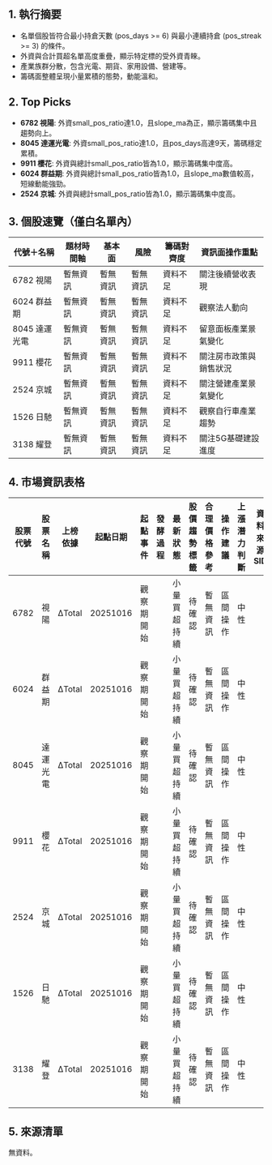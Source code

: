## 1. 執行摘要
- 名單個股皆符合最小持倉天數 (pos_days >= 6) 與最小連續持倉 (pos_streak >= 3) 的條件。
- 外資與合計買超名單高度重疊，顯示特定標的受外資青睞。
- 產業族群分散，包含光電、期貨、家用設備、營建等。
- 籌碼面整體呈現小量累積的態勢，動能溫和。

## 2. Top Picks
- **6782 視陽**: 外資small_pos_ratio達1.0，且slope_ma為正，顯示籌碼集中且趨勢向上。
- **8045 達運光電**: 外資small_pos_ratio達1.0，且pos_days高達9天，籌碼穩定累積。
- **9911 櫻花**: 外資與總計small_pos_ratio皆為1.0，顯示籌碼集中度高。
- **6024 群益期**: 外資與總計small_pos_ratio皆為1.0，且slope_ma數值較高，短線動能強勁。
- **2524 京城**: 外資與總計small_pos_ratio皆為1.0，顯示籌碼集中度高。

## 3. 個股速覽（僅白名單內）
| 代號＋名稱 | 題材時間軸 | 基本面 | 風險 | 籌碼對齊度 | 資訊面操作重點 |
|---|---|---|---|---|---|
| 6782 視陽 | 暫無資訊 | 暫無資訊 | 暫無資訊 | 資料不足 | 關注後續營收表現 |
| 6024 群益期 | 暫無資訊 | 暫無資訊 | 暫無資訊 | 資料不足 | 觀察法人動向 |
| 8045 達運光電 | 暫無資訊 | 暫無資訊 | 暫無資訊 | 資料不足 | 留意面板產業景氣變化 |
| 9911 櫻花 | 暫無資訊 | 暫無資訊 | 暫無資訊 | 資料不足 | 關注房市政策與銷售狀況 |
| 2524 京城 | 暫無資訊 | 暫無資訊 | 暫無資訊 | 資料不足 | 關注營建產業景氣變化 |
| 1526 日馳 | 暫無資訊 | 暫無資訊 | 暫無資訊 | 資料不足 | 觀察自行車產業趨勢 |
| 3138 耀登 | 暫無資訊 | 暫無資訊 | 暫無資訊 | 資料不足 | 關注5G基礎建設進度 |

## 4. 市場資訊表格
| 股票代號 | 股票名稱 | 上榜依據 | 起點日期 | 起點事件 | 發酵過程 | 最新狀態 | 股價趨勢標籤 | 合理價格參考 | 操作建議 | 上漲潛力判斷 | 資料來源SID |
|---|---|---|---|---|---|---|---|---|---|---|---|
| 6782 | 視陽 | ΔTotal | 20251016 | 觀察期開始 |  | 小量買超持續 | 待確認 | 暫無資訊 | 區間操作 | 中性 |  |
| 6024 | 群益期 | ΔTotal | 20251016 | 觀察期開始 |  | 小量買超持續 | 待確認 | 暫無資訊 | 區間操作 | 中性 |  |
| 8045 | 達運光電 | ΔTotal | 20251016 | 觀察期開始 |  | 小量買超持續 | 待確認 | 暫無資訊 | 區間操作 | 中性 |  |
| 9911 | 櫻花 | ΔTotal | 20251016 | 觀察期開始 |  | 小量買超持續 | 待確認 | 暫無資訊 | 區間操作 | 中性 |  |
| 2524 | 京城 | ΔTotal | 20251016 | 觀察期開始 |  | 小量買超持續 | 待確認 | 暫無資訊 | 區間操作 | 中性 |  |
| 1526 | 日馳 | ΔTotal | 20251016 | 觀察期開始 |  | 小量買超持續 | 待確認 | 暫無資訊 | 區間操作 | 中性 |  |
| 3138 | 耀登 | ΔTotal | 20251016 | 觀察期開始 |  | 小量買超持續 | 待確認 | 暫無資訊 | 區間操作 | 中性 |  |

## 5. 來源清單
無資料。
